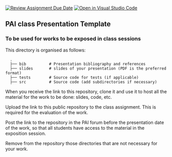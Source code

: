 [![Review Assignment Due Date](https://classroom.github.com/assets/deadline-readme-button-24ddc0f5d75046c5622901739e7c5dd533143b0c8e959d652212380cedb1ea36.svg)](https://classroom.github.com/a/J9TCGlTz)
[![Open in Visual Studio Code](https://classroom.github.com/assets/open-in-vscode-718a45dd9cf7e7f842a935f5ebbe5719a5e09af4491e668f4dbf3b35d5cca122.svg)](https://classroom.github.com/online_ide?assignment_repo_id=13596180&assignment_repo_type=AssignmentRepo)
## PAI class Presentation Template 
### To be used for works to be exposed in class sessions

This directory is organised as follows:

      .
      ├── bib          # Presentation bibliography and references
      ├── slides       # slides of your presentation (PDF is the preferred format)
      ├── tests        # Source code for tests (if applicable)
      ├── src          # Source code (add subdirectories if necessary) 
      
When you receive the link to this repository, clone it and use it to host all the material for the work to be done: slides, code, etc.

Upload the link to this public repository to the class assignment. This is required for the evaluation of the work.

Post the link to the repository in the PAI forum before the presentation date of the work, so that all students have access to the material in the exposition session.

Remove from the repository those directories that are not necessary for your work.
